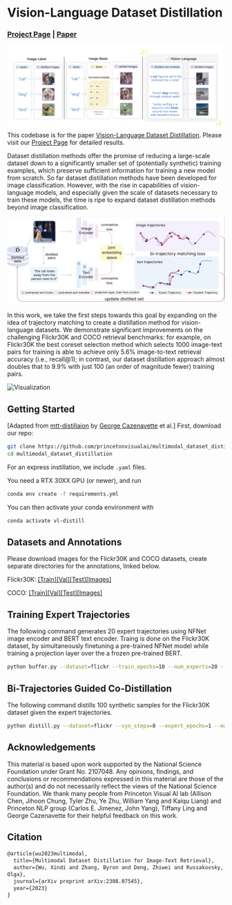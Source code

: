# Vision-Language Dataset Distillation

### [Project Page](https://princetonvisualai.github.io/multimodal_dataset_distillation/) | [Paper](https://arxiv.org/abs/2308.07545)

![Teaser image](images/teaser.png)
This codebase is for the paper [Vision-Language Dataset Distillation](https://arxiv.org/abs/2308.07545). Please visit our [Project Page](https://princetonvisualai.github.io/multimodal_dataset_distillation/) for detailed results.


Dataset distillation methods offer the promise of reducing a large-scale dataset down to a significantly smaller set of (potentially synthetic) training examples, which preserve sufficient information for training a new model from scratch. So far dataset distillation methods have been developed for image classification. However, with the rise in capabilities of vision-language models, and especially given the scale of datasets necessary to train these models, the time is ripe to expand dataset distillation methods beyond image classification. 

![pipeline](images/pipeline.png)

In this work, we take the first steps towards this goal by expanding on the idea of trajectory matching to create a distillation method for vision-language datasets. We demonstrate significant improvements on the challenging Flickr30K and COCO retrieval benchmarks: for example, on Flickr30K the best coreset selection method which selects 1000 image-text pairs for training is able to achieve only 5.6% image-to-text retrieval accuracy (i.e., recall@1); in contrast, our dataset distillation approach almost doubles that to 9.9% with just 100 (an order of magnitude fewer) training pairs.

![Visualization](images/visualization.png)
## Getting Started
[Adapted from [mtt-distillaion](https://github.com/GeorgeCazenavette/mtt-distillation) by [George Cazenavette](https://georgecazenavette.github.io) et al.]
First, download our repo:
```bash
git clone https://github.com/princetonvisualai/multimodal_dataset_distillation.git
cd multimodal_dataset_distillation
```

For an express instillation, we include ```.yaml``` files.

You need a RTX 30XX GPU (or newer), and run

```bash
conda env create -f requirements.yml
```

You can then activate your  conda environment with
```bash
conda activate vl-distill
```

## Datasets and Annotations
Please download images for the Flickr30K and COCO datasets, create separate directories for the annotations, linked below.

Flickr30K: [[Train]](https://storage.googleapis.com/sfr-vision-language-research/datasets/flickr30k_train.json)[[Val]](https://storage.googleapis.com/sfr-vision-language-research/datasets/flickr30k_val.json)[[Test]](https://storage.googleapis.com/sfr-vision-language-research/datasets/flickr30k_test.json)[[Images]](https://www.kaggle.com/datasets/hsankesara/flickr-image-dataset)

COCO: [[Train]](https://storage.googleapis.com/sfr-vision-language-research/datasets/coco_karpathy_train.json)[[Val]](https://storage.googleapis.com/sfr-vision-language-research/datasets/coco_karpathy_val.json)[[Test]](https://storage.googleapis.com/sfr-vision-language-research/datasets/coco_karpathy_test.json)[[Images]](https://cocodataset.org/#download)

## Training Expert Trajectories
The following command generates 20 expert trajectories using NFNet image encoder and BERT text encoder. Traing is done on the Flickr30K dataset, by simultaneously finetuning a pre-trained NFNet model while training a projection layer over the a frozen pre-trained BERT.
```bash
python buffer.py --dataset=flickr --train_epochs=10 --num_experts=20 --buffer_path={path_to_buffer} --image_encoder=nfnet --text_encoder=bert --image_size=224 --image_root={path_to_image_directory} --ann_root={path_to_annotation_directory}
```

## Bi-Trajectories Guided Co-Distillation
The following command distills 100 synthetic samples for the Flickr30K dataset given the expert trajectories.
```bash
python distill.py --dataset=flickr --syn_steps=8 --expert_epochs=1 --max_start_epoch=2 --lr_img=1000 --lr_txt=1000 --lr_lr=1e-02 --buffer_path={path_do_buffer} --num_queries 100 --image_encoder=nfnet --text_encoder=bert --draw True --image_root={path_to_image_directory} --ann_root={path_to_annotation_directory} --save_dir={path_to_saved_distilled_data}
```

## Acknowledgements
This material is based upon work supported by the National Science Foundation under Grant No. 2107048. Any opinions, findings, and conclusions or recommendations expressed in this material are those of the author(s) and do not necessarily reflect the views of the National Science Foundation. We thank many people from Princeton Visual AI lab (Allison Chen, Jihoon Chung, Tyler Zhu, Ye Zhu, William Yang and Kaiqu Liang) and Princeton NLP group (Carlos E. Jimenez, John Yang), Tiffany Ling and  George Cazenavette for their helpful feedback on this work.

## Citation
```
@article{wu2023multimodal,
  title={Multimodal Dataset Distillation for Image-Text Retrieval},
  author={Wu, Xindi and Zhang, Byron and Deng, Zhiwei and Russakovsky, Olga},
  journal={arXiv preprint arXiv:2308.07545},
  year={2023}
}
```
